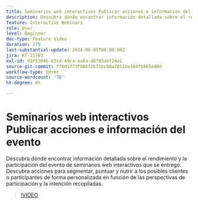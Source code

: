 ```yaml
---
title: Seminarios web interactivos Publicar acciones e información del evento
description: Descubra dónde encontrar información detallada sobre el rendimiento y la participación de su evento de seminarios web interactivos.
feature: Interactive Webinars
role: User
level: Beginner
doc-type: Feature Video
duration: 279
last-substantial-update: 2024-06-05T00:00:00Z
jira: KT-15703
exl-id: 93f53046-63cd-49ca-aa8a-d6f85d4f24e1
source-git-commit: f70d1773f886f2b75bc88a7012be304f5665e40d
workflow-type: tm+mt
source-wordcount: '70'
ht-degree: 0%

---
```


# Seminarios web interactivos Publicar acciones e información del evento

Descubra dónde encontrar información detallada sobre el rendimiento y la participación del evento de seminarios web interactivos que se entregó. Descubra acciones para segmentar, puntuar y nutrir a los posibles clientes o participantes de forma personalizada en función de las perspectivas de participación y la intención recopiladas.

>[!VIDEO](https://video.tv.adobe.com/v/3447851/?learn=on&captions=spa)
